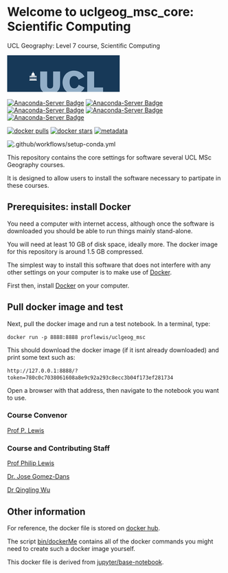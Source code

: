 # Welcome to uclgeog_msc_core: Scientific Computing 
UCL Geography: Level 7 course, Scientific Computing



![](images/ucl_logo.png)

[![Anaconda-Server Badge](https://anaconda.org/proflewis/uclgeog_msc/badges/platforms.svg)](https://anaconda.org/proflewis/uclgeog_msc)
[![Anaconda-Server Badge](https://anaconda.org/proflewis/uclgeog_msc/badges/latest_release_date.svg)](https://anaconda.org/proflewis/uclgeog_msc)
[![Anaconda-Server Badge](https://anaconda.org/proflewis/uclgeog_msc/badges/version.svg)](https://anaconda.org/proflewis/uclgeog_msc)
[![Anaconda-Server Badge](https://anaconda.org/proflewis/uclgeog_msc/badges/downloads.svg)](https://anaconda.org/proflewis/uclgeog_msc)
[![Anaconda-Server Badge](https://anaconda.org/proflewis/uclgeog_msc/badges/installer/conda.svg)](https://conda.anaconda.org/proflewis)

[![docker pulls](https://img.shields.io/docker/pulls/proflewis/uclgeog_msc.svg)](https://hub.docker.com/proflewis/uclgeog_msc) [![docker stars](https://img.shields.io/docker/stars/proflewis/uclgeog_msc.svg)](https://hub.docker.com/r/proflewis/uclgeog_msc) 
[![metadata](https://images.microbadger.com/badges/image/proflewis/uclgeog_msc.svg)](https://microbadger.com/images/proflewis/uclgeog_msc "proflewis/uclgeog_msc image metadata")

![.github/workflows/setup-conda.yml](https://github.com/UCL-EO/uclgeog_msc_core/workflows/.github/workflows/setup-conda.yml/badge.svg)

This repository contains the core settings for software  several UCL MSc Geography courses.

It is designed to allow users to install the software necessary to partipate in these courses.


Prerequisites: install Docker
-------------

You need a computer with internet access, although once the software is downloaded you should be able to run things mainly stand-alone.

You will need at least 10 GB of disk space, ideally more. The docker image for this repository is around 1.5 GB compressed.

The simplest way to install this software that does not interfere with any other settings on your computer is to make use of [Docker](https://www.docker.com/products/docker-desktop).

First then, install [Docker](https://www.docker.com/products/docker-desktop) on your computer.

Pull docker image and test
-----------------

Next, pull the docker image and run a test notebook. In a terminal, type:

	docker run -p 8888:8888 proflewis/uclgeog_msc 

This should download the docker image (if it isnt already downloaded) and print some text such as:

	http://127.0.0.1:8888/?token=780c0c7038061608a8e9c92a293c8ecc3b04f173ef281734

Open a browser with that address, then navigate to the notebook you want to use.

### Course Convenor

[Prof P. Lewis](http://www.geog.ucl.ac.uk/~plewis)

### Course and Contributing Staff

[Prof Philip Lewis](http://www.geog.ucl.ac.uk/~plewis)  

[Dr. Jose Gomez-Dans](http://www.geog.ucl.ac.uk/about-the-department/people/research-staff/research-staff/jose-gomez-dans/)

[Dr Qingling Wu](http://www.geog.ucl.ac.uk/about-the-department/people/research-staff/research-staff/qingling-wu/)

Other information
-----------------

For reference, the docker file is stored on [docker hub](https://hub.docker.com/r/proflewis/uclgeog_msc).

The script [bin/dockerMe](bin/dockerMe) contains all of the docker commands you might need to create such a docker image yourself.

This docker file is derived from [jupyter/base-notebook](https://hub.docker.com/r/jupyter/base-notebook/).

